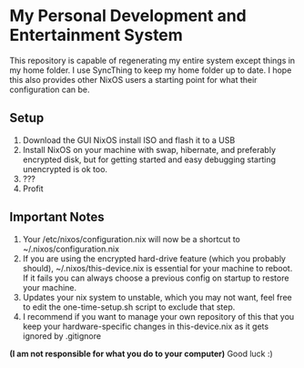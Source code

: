 # My Personal Development and Entertainment System

This repository is capable of regenerating my entire system except things in my
home folder. I use SyncThing to keep my home folder up to date. I hope this also
provides other NixOS users a starting point for what their configuration can be.

## Setup

1. Download the GUI NixOS install ISO and flash it to a USB
2. Install NixOS on your machine with swap, hibernate, and preferably encrypted
   disk, but for getting started and easy debugging starting unencrypted is ok too.
3. ??? <you may need to search this part on your own>
4. Profit

## Important Notes

1. Your /etc/nixos/configuration.nix will now be a shortcut to
   ~/.nixos/configuration.nix
2. If you are using the encrypted hard-drive feature (which you probably
   should), ~/.nixos/this-device.nix is essential for your machine to reboot. If
it fails you can always choose a previous config on startup to restore your
machine.
3. Updates your nix system to unstable, which you may not want, feel free to
   edit the one-time-setup.sh script to exclude that step.
4. I recommend if you want to manage your own repository of this that you keep
   your hardware-specific changes in this-device.nix as it gets ignored by
   .gitignore

**(I am not responsible for what you do to your computer)** Good luck :) 

